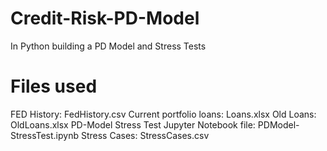 # Credit-Risk-PD-Model
In Python building a PD Model and Stress Tests

# Files used
FED History: FedHistory.csv
Current portfolio loans: Loans.xlsx
Old Loans: OldLoans.xlsx
PD-Model Stress Test Jupyter Notebook file: PDModel-StressTest.ipynb
Stress Cases: StressCases.csv
